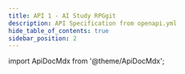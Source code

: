 ```yaml
---
title: API 1 - AI Study RPGgit 
description: API Specification from openapi.yml
hide_table_of_contents: true
sidebar_position: 2
---
```


import ApiDocMdx from '@theme/ApiDocMdx';

<ApiDocMdx id="using-single-yaml" />

